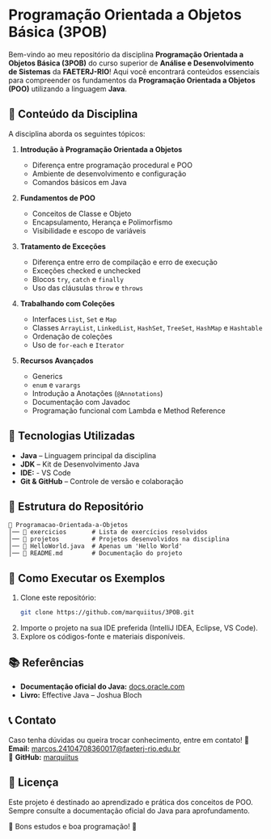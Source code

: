 # Programação Orientada a Objetos Básica (3POB)  

Bem-vindo ao meu repositório da disciplina **Programação Orientada a Objetos Básica (3POB)** do curso superior de **Análise e Desenvolvimento de Sistemas** da **FAETERJ-RIO**! Aqui você encontrará conteúdos essenciais para compreender os fundamentos da **Programação Orientada a Objetos (POO)** utilizando a linguagem **Java**.

## 📌 Conteúdo da Disciplina

A disciplina aborda os seguintes tópicos:

1. **Introdução à Programação Orientada a Objetos**  
   - Diferença entre programação procedural e POO
   - Ambiente de desenvolvimento e configuração
   - Comandos básicos em Java

2. **Fundamentos de POO**  
   - Conceitos de Classe e Objeto
   - Encapsulamento, Herança e Polimorfismo
   - Visibilidade e escopo de variáveis

3. **Tratamento de Exceções**  
   - Diferença entre erro de compilação e erro de execução
   - Exceções checked e unchecked
   - Blocos `try`, `catch` e `finally`
   - Uso das cláusulas `throw` e `throws`

4. **Trabalhando com Coleções**  
   - Interfaces `List`, `Set` e `Map`
   - Classes `ArrayList`, `LinkedList`, `HashSet`, `TreeSet`, `HashMap` e `Hashtable`
   - Ordenação de coleções
   - Uso de `for-each` e `Iterator`

5. **Recursos Avançados**  
   - Generics
   - `enum` e `varargs`
   - Introdução a Anotações (`@Annotations`)
   - Documentação com Javadoc
   - Programação funcional com Lambda e Method Reference

## 🔧 Tecnologias Utilizadas
- **Java** – Linguagem principal da disciplina
- **JDK** – Kit de Desenvolvimento Java
- **IDE:** - VS Code
- **Git & GitHub** – Controle de versão e colaboração

## 📂 Estrutura do Repositório
```
📁 Programacao-Orientada-a-Objetos
│── 📂 exercicios       # Lista de exercícios resolvidos
│── 📂 projetos         # Projetos desenvolvidos na disciplina
│── 📄 HelloWorld.java  # Apenas um 'Hello World'
│── 📄 README.md        # Documentação do projeto
```

## 🚀 Como Executar os Exemplos
1. Clone este repositório:
   ```bash
   git clone https://github.com/marquiitus/3POB.git
   ```
2. Importe o projeto na sua IDE preferida (IntelliJ IDEA, Eclipse, VS Code).
3. Explore os códigos-fonte e materiais disponíveis.

## 📚 Referências
- **Documentação oficial do Java:** [docs.oracle.com](https://docs.oracle.com/en/java/)
- **Livro:** Effective Java – Joshua Bloch

## 📞 Contato
Caso tenha dúvidas ou queira trocar conhecimento, entre em contato!
📧 **Email:** marcos.24104708360017@faeterj-rio.edu.br  
🐙 **GitHub:** [marquiitus](https://github.com/marquiitus)

## 📜 Licença
Este projeto é destinado ao aprendizado e prática dos conceitos de POO. Sempre consulte a documentação oficial do Java para aprofundamento.

🎯 Bons estudos e boa programação! 🚀